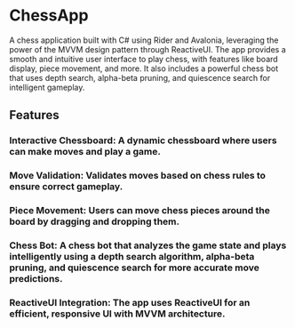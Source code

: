 # ChessApp
A chess application built with C# using Rider and Avalonia, leveraging the power of the MVVM design pattern through ReactiveUI. 
The app provides a smooth and intuitive user interface to play chess, with features like board display, piece movement, and more. 
It also includes a powerful chess bot that uses depth search, alpha-beta pruning, and quiescence search for intelligent gameplay.

## Features
### Interactive Chessboard: A dynamic chessboard where users can make moves and play a game.
### Move Validation: Validates moves based on chess rules to ensure correct gameplay.
### Piece Movement: Users can move chess pieces around the board by dragging and dropping them.
### Chess Bot: A chess bot that analyzes the game state and plays intelligently using a depth search algorithm, alpha-beta pruning, and quiescence search for more accurate move predictions.
### ReactiveUI Integration: The app uses ReactiveUI for an efficient, responsive UI with MVVM architecture.
